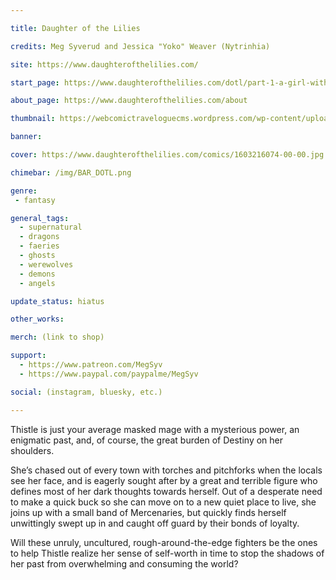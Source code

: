 ```yaml
---

title: Daughter of the Lilies

credits: Meg Syverud and Jessica "Yoko" Weaver (Nytrinhia)

site: https://www.daughterofthelilies.com/

start_page: https://www.daughterofthelilies.com/dotl/part-1-a-girl-with-no-face

about_page: https://www.daughterofthelilies.com/about

thumbnail: https://webcomictraveloguecms.wordpress.com/wp-content/uploads/2024/09/daughter-of-the-lilies.jpg

banner:

cover: https://www.daughterofthelilies.com/comics/1603216074-00-00.jpg

chimebar: /img/BAR_DOTL.png

genre: 
 - fantasy

general_tags: 
  - supernatural
  - dragons
  - faeries
  - ghosts
  - werewolves
  - demons
  - angels

update_status: hiatus

other_works:

merch: (link to shop)

support: 
  - https://www.patreon.com/MegSyv
  - https://www.paypal.com/paypalme/MegSyv

social: (instagram, bluesky, etc.)

---
```


Thistle is just your average masked mage with a mysterious power, an enigmatic past, and, of course, the great burden of Destiny on her shoulders. 

She’s chased out of every town with torches and pitchforks when the locals see her face, and is eagerly sought after by a great and terrible figure who defines most of her dark thoughts towards herself. Out of a desperate need to make a quick buck so she can move on to a new quiet place to live, she joins up with a small band of Mercenaries, but quickly finds herself unwittingly swept up in and caught off guard by their bonds of loyalty. 

Will these unruly, uncultured, rough-around-the-edge fighters be the ones to help Thistle realize her sense of self-worth in time to stop the shadows of her past from overwhelming and consuming the world?